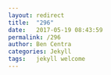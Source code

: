 ```yaml
---
layout: redirect
title:  "296"
date:   2017-05-19 08:43:59
permalink: /296
author: Ben Centra
categories: Jekyll
tags:	jekyll welcome
---
```

